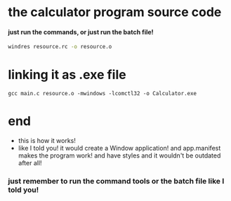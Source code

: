 # the calculator program source code
#### just run the commands, or just run the batch file!
```bash
windres resource.rc -o resource.o
```
# linking it as .exe file
```
gcc main.c resource.o -mwindows -lcomctl32 -o Calculator.exe
```
# end
- this is how it works!
- like I told you! it would create a Window application! and app.manifest makes the program work! and have styles and it wouldn't be outdated after all!
### just remember to run the command tools or the batch file like I told you!
